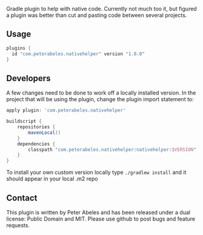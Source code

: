 Gradle plugin to help with native code. Currently not much too it, but figured a plugin was better than cut
and pasting code between several projects.

## Usage

```groovy
plugins {
  id "com.peterabeles.nativehelper" version "1.0.0"
}
``` 


## Developers

A few changes need to be done to work off a locally installed version. In the project that will be using the plugin,
change the plugin import statement to:
```groovy
apply plugin: 'com.peterabeles.nativehelper'

buildscript {
    repositories {
        mavenLocal()
    }
    dependencies {
        classpath "com.peterabeles.nativehelper:nativehelper:$VERSION"
    }
}
```
To install your own custom version locally type ```./gradlew install``` and it should appear in your local .m2 repo


## Contact

This plugin is written by Peter Abeles and has been released under a dual license: Public Domain and MIT. Please use github to post bugs and feature requests.
